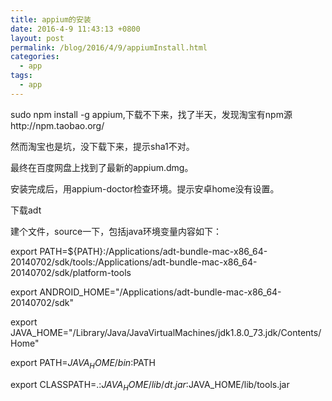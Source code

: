```yaml
---
title: appium的安装
date: 2016-4-9 11:43:13 +0800
layout: post
permalink: /blog/2016/4/9/appiumInstall.html
categories:
  - app
tags:
  - app
---
```

sudo npm install -g appium,下载不下来，找了半天，发现淘宝有npm源http://npm.taobao.org/

然而淘宝也是坑，没下载下来，提示sha1不对。

最终在百度网盘上找到了最新的appium.dmg。

安装完成后，用appium-doctor检查环境。提示安卓home没有设置。

下载adt

建个文件，source一下，包括java环境变量内容如下：

export PATH=${PATH}:/Applications/adt-bundle-mac-x86_64-20140702/sdk/tools:/Applications/adt-bundle-mac-x86_64-20140702/sdk/platform-tools

export ANDROID_HOME="/Applications/adt-bundle-mac-x86_64-20140702/sdk"

export JAVA_HOME="/Library/Java/JavaVirtualMachines/jdk1.8.0_73.jdk/Contents/Home"

export PATH=$JAVA_HOME/bin:$PATH

export CLASSPATH=.:$JAVA_HOME/lib/dt.jar:$JAVA_HOME/lib/tools.jar





